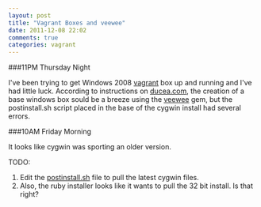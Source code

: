 ```yaml
---
layout: post
title: "Vagrant Boxes and veewee"
date: 2011-12-08 22:02
comments: true
categories: vagrant
---
```


###11PM Thursday Night

I've been trying to get Windows 2008 [vagrant](vagrantup.com) box up and running and I've had little luck.  According to instructions on [ducea.com](http://www.ducea.com/2011/08/15/building-vagrant-boxes-with-veewee/), the creation of a base windows box sould be a breeze using the [veewee](https://github.com/jedi4ever/veewee) gem, but the postinstall.sh script placed in the base of the cygwin install had several errors.

###10AM Friday Morning

It looks like cygwin was sporting an older version. 

TODO:

1. Edit the [postinstall.sh](https://github.com/jedi4ever/veewee/blob/master/templates/windows-2008R2-amd64/postinstall.sh) file to pull the latest cygwin files.
1. Also, the ruby installer looks like it wants to pull the 32 bit install.  Is that right?

